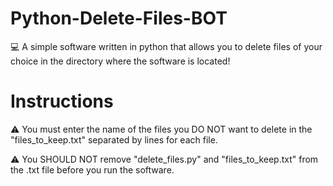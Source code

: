 # Python-Delete-Files-BOT
💻 A simple software written in python that allows you to delete files of your choice in the directory where the software is located!

# Instructions
⚠️ You must enter the name of the files you DO NOT want to delete in the "files_to_keep.txt" separated by lines for each file.

⚠️ You SHOULD NOT remove "delete_files.py" and "files_to_keep.txt" from the .txt file before you run the software.
